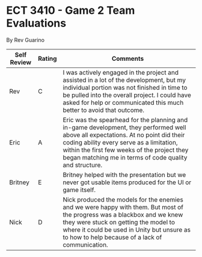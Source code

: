 # ECT 3410 - Game 2 Team Evaluations

By Rev Guarino

| Self Review | Rating | Comments                                                                                                                                                                                                                                                                                |
| ----------- | ------ | --------------------------------------------------------------------------------------------------------------------------------------------------------------------------------------------------------------------------------------------------------------------------------------- |
| Rev         | C      | I was actively engaged in the project and assisted in a lot of the development, but my individual portion was not finished in time to be pulled into the overall project. I could have asked for help or communicated this much better to avoid that outcome.                           |
| Eric        | A      | Eric was the spearhead for the planning and in-game development, they performed well above all expectations. At no point did their coding ability every serve as a limitation, within the first few weeks of the project they began matching me in terms of code quality and structure. |
| Britney     | E      | Britney helped with the presentation but we never got usable items produced for the UI or game itself.                                                                                                                                                                                  |
| Nick        | D      | Nick produced the models for the enemies and we were happy with them. But most of the progress was a blackbox and we knew they were stuck on getting the model to where it could be used in Unity but unsure as to how to help because of a lack of communication.                      |
